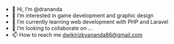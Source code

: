 - 👋 Hi, I’m @drananda
- 👀 I’m interested in game development and graphic design
- 🌱 I’m currently learning web development with PHP and Laravel
- 💞️ I’m looking to collaborate on ...
- 📫 How to reach me dwikirizkyananda86@gmail.com

<!---
drananda/drananda is a ✨ special ✨ repository because its `README.md` (this file) appears on your GitHub profile.
You can click the Preview link to take a look at your changes.
--->
